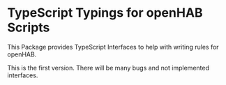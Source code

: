 # TypeScript Typings for openHAB Scripts
This Package provides TypeScript Interfaces to 
help with writing rules for openHAB.

This is the first version. There will be many bugs and not implemented interfaces.
